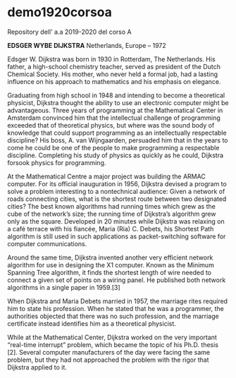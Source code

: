 # demo1920corsoa
Repository dell' a.a 2019-2020 del corso A

**EDSGER WYBE DIJKSTRA**
Netherlands, Europe – 1972


Edsger W. Dijkstra was born in 1930 in Rotterdam, The Netherlands. His father, a high-school chemistry teacher, served as president of the Dutch Chemical Society. His mother, who never held a formal job, had a lasting influence on his approach to mathematics and his emphasis on elegance.

Graduating from high school in 1948 and intending to become a theoretical physicist, Dijkstra thought the ability to use an electronic computer might be advantageous. Three years of programming at the Mathematical Center in Amsterdam convinced him that the intellectual challenge of programming exceeded that of theoretical physics, but where was the sound body of knowledge that could support programming as an intellectually respectable discipline? His boss, A. van Wijngaarden, persuaded him that in the years to come he could be one of the people to make programming a respectable discipline. Completing his study of physics as quickly as he could, Dijkstra forsook physics for programming.


At the Mathematical Centre a major project was building the ARMAC computer. For its official inauguration in 1956, Dijkstra devised a program to solve a problem interesting to a nontechnical audience: Given a network of roads connecting cities, what is the shortest route between two designated cities? The best known algorithms had running times which grew as the cube of the network’s size; the running time of Dijkstra’s algorithm grew only as the square. Developed in 20 minutes while Dijkstra was relaxing on a café terrace with his fiancée, Maria (Ria) C. Debets, his Shortest Path algorithm is still used in such applications as packet-switching software for computer communications.

Around the same time, Dijkstra invented another very efficient network algorithm for use in designing the X1 computer. Known as the Minimum Spanning Tree algorithm, it finds the shortest length of wire needed to connect a given set of points on a wiring panel. He published both network algorithms in a single paper in 1959.[3]  

When Dijkstra and Maria Debets married in 1957, the marriage rites required him to state his profession. When he stated that he was a programmer, the authorities objected that there was no such profession, and the marriage certificate instead identifies him as a theoretical physicist.

While at the Mathematical Center, Dijkstra worked on the very important “real-time interrupt” problem, which became the topic of his Ph.D. thesis [2].  Several computer manufacturers of the day were facing the same problem, but they had not approached the problem with the rigor that Dijkstra applied to it.
